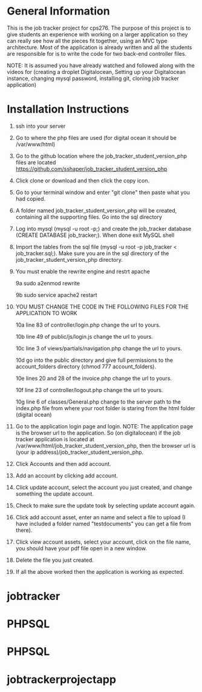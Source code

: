 # General Information
This is the job tracker project for cps276.  The purpose of this project is to give students an experience with working on a larger application so they can really see how all the pieces fit together, using an MVC type architecture.  Most of the application is already written and all the students are responsible for is to write the code for two back-end controller files.

NOTE: It is assumed you have already watched and followed along with the videos for (creating a droplet Digitalocean, Setting up your Digitalocean instance, changing mysql password, installing git, cloning job tracker application)

# Installation Instructions
1. ssh into your server

2. Go to where the php files are used (for digital ocean it should be /var/www/html) 

3. Go to the github location where the job_tracker_student_version_php files are located https://github.com/sshaper/job_tracker_student_version_php

4. Click clone or download and then click the copy icon.

5. Go to your terminal window and enter "git clone" then paste what you had copied.

6. A folder named job_tracker_student_version_php will be created, containing all the supporting files.  Go into the sql directory

7. Log into mysql (mysql -u root -p;) and create the job_tracker database (CREATE DATABASE job_tracker;). When done exit MySQL shell

8. Import the tables from the sql file (mysql -u root -p job_tracker < job_tracker.sql;).  Make sure you are in the sql directory of the job_tracker_student_version_php directory.

9. You must enable the rewrite engine and restrt apache

	9a sudo a2enmod rewrite

	9b sudo service apache2 restart

10. YOU MUST CHANGE THE CODE IN THE FOLLOWING FILES FOR THE APPLICATION TO WORK

	10a line 83 of controller/login.php change the url to yours.

	10b line 49 of public/js/login.js change the url to yours.

	10c line 3 of views/partials/navigation.php change the url to yours.

	10d go into the public directory and give full permissions to the account_folders directory (chmod 777 account_folders).

	10e lines 20 and 28 of the invoice.php change the url to yours.

	10f line 23 of controller/logout.php change the url to yours.

	10g line 6 of classes/General.php change to the server path to the index.php file from where your root folder is staring from the html folder (digital ocean)

11. Go to the application login page and login. NOTE: The application page is the browser url to the application.  So (on digitalocean) if the job tracker application is located at /var/www/html/job_tracker_student_version_php, then the browser url is (your ip address)/job_tracker_student_version_php. 

12. Click Accounts and then add account.

13. Add an account by clicking add account.

14. Click update account, select the account you just created, and change something the update account.

15. Check to make sure the update took by selecting update account again.

16. Click add account asset, enter an name and select a file to upload (I have included a folder named "testdocuments" you can get a file from there).

17. Click view account assets, select your account, click on the file name, you should have your pdf file open in a new window.

18. Delete the file you just created.

19. If all the above worked then the application is working as expected. 
# jobtracker
# PHPSQL
# PHPSQL
# jobtrackerprojectapp
